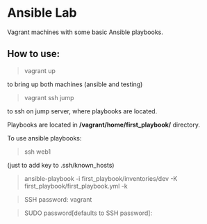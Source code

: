 # Ansible Lab

Vagrant machines with some basic Ansible playbooks.

## How to use:

> vagrant up

to bring up both machines (ansible and testing)

> vagrant ssh jump

to ssh on jump server, where playbooks are located.

Playbooks are located in **/vagrant/home/first_playbook/** directory.

To use ansible playbooks:

> ssh web1  

(just to add key to .ssh/known_hosts)

> ansible-playbook -i first_playbook/inventories/dev -K first_playbook/first_playbook.yml -k

>SSH password: vagrant

>SUDO password[defaults to SSH password]: <enter>
